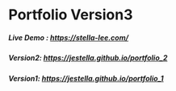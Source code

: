 # Portfolio Version3

##### Live Demo : https://stella-lee.com/

##### Version2: https://jestella.github.io/portfolio_2

##### Version1: https://jestella.github.io/portfolio_1
